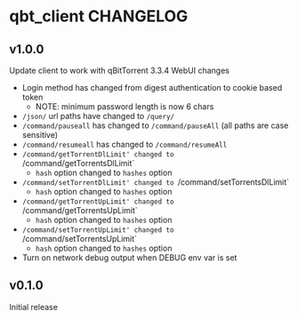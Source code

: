 # qbt_client CHANGELOG

## v1.0.0

Update client to work with qBitTorrent 3.3.4 WebUI changes

- Login method has changed from digest authentication to cookie based token
  - NOTE: minimum password length is now 6 chars
- `/json/` url paths have changed to `/query/`
- `/command/pauseall` has changed to `/command/pauseAll` (all paths are case sensitive)
- `/command/resumeall` has changed to `/command/resumeAll`
- `/command/getTorrentDlLimit' changed to `/command/getTorrentsDlLimit`
  - `hash` option changed to `hashes` option
- `/command/setTorrentDlLimit' changed to `/command/setTorrentsDlLimit`
  - `hash` option changed to `hashes` option
- `/command/getTorrentUpLimit' changed to `/command/getTorrentsUpLimit`
  - `hash` option changed to `hashes` option
- `/command/setTorrentUpLimit' changed to `/command/setTorrentsUpLimit`
  - `hash` option changed to `hashes` option
- Turn on network debug output when DEBUG env var is set


## v0.1.0

Initial release
